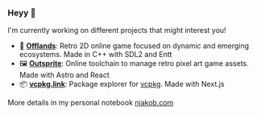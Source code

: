 ### Heyy 👋

I'm currently working on different projects that might interest you!

- 👾 **[Offlands](https://offlands.net)**: Retro 2D online game focused on dynamic and emerging ecosystems. Made in C++ with SDL2 and Entt
- 🖼️ **[Outsprite](https://outsprite.com)**: Online toolchain to manage retro pixel art game assets. Made with Astro and React
- 📦 **[vcpkg.link](https://vcpkg.link)**: Package explorer for [vcpkg](https://github.com/microsoft/vcpkg). Made with Next.js

More details in my personal notebook [njakob.com](https://njakob.com)

<!--
**njakob/njakob** is a ✨ _special_ ✨ repository because its `README.md` (this file) appears on your GitHub profile.

Here are some ideas to get you started:

- 🔭 I’m currently working on ...
- 🌱 I’m currently learning ...
- 👯 I’m looking to collaborate on ...
- 🤔 I’m looking for help with ...
- 💬 Ask me about ...
- 📫 How to reach me: ...
- 😄 Pronouns: ...
- ⚡ Fun fact: ...
-->
